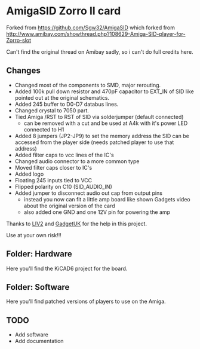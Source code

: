 # AmigaSID Zorro II card

Forked from https://github.com/Sgw32/AmigaSID which forked from http://www.amibay.com/showthread.php?108629-Amiga-SID-player-for-Zorro-slot

Can't find the original thread on Amibay sadly, so i can't do full credits here.

## Changes

- Changed most of the components to SMD, major rerouting.
- Added 100k pull down resistor and 470pF capacitor to EXT_IN of SID like pointed out at the original schematics.
- Added 245 buffer to D0-D7 databus lines.
- Changed crystal to 7050 part.
- Tied Amiga /RST to RST of SID via solderjumper (default connected)
  - can be removed with a cut and be used at A4k with it's power LED connected to H1
- Added 8 jumpers (JP2-JP9) to set the memory address the SID can be accessed from the player side (needs patched player to use that address)
- Added filter caps to vcc lines of the IC's
- Changed audio connector to a more common type
- Moved filter caps closer to IC's
- Added logo
- Floating 245 inputs tied to VCC
- Flipped polarity on C10 (SID_AUDIO_IN)
- Added jumper to disconnect audio out cap from output pins
  - instead you now can fit a little amp board like shown Gadgets video about the original version of the card
  - also added one GND and one 12V pin for powering the amp

Thanks to [LIV2](https://github.com/LIV2) and [GadgetUK](https://www.youtube.com/channel/UCRBWJ9JeJ3Q8ssn_ibii-Cg) for the help in this project.

Use at your own risk!!!

## Folder: Hardware

Here you'll find the KiCAD6 project for the board.

## Folder: Software

Here you'll find patched versions of players to use on the Amiga.

## TODO
- Add software
- Add documentation